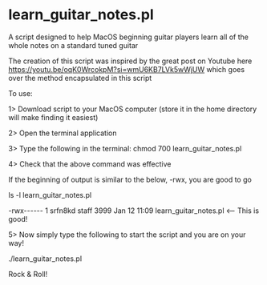 # learn_guitar_notes.pl

A script designed to help MacOS beginning guitar players learn all of the whole notes on a standard tuned guitar

The creation of this script was inspired by the great post on Youtube here https://youtu.be/oqK0WrcokpM?si=wmU6KB7LVk5wWjUW which goes over the method encapsulated in this script

To use:

1> Download script to your MacOS computer (store it in the home directory will make finding it easiest)

2> Open the terminal application

3> Type the following in the terminal: chmod 700 learn_guitar_notes.pl

4> Check that the above command was effective

   If the beginning of output is similar to the below, -rwx,  you are good to go
   
   ls -l learn_guitar_notes.pl 
   
   -rwx------  1 srfn8kd  staff  3999 Jan 12 11:09 learn_guitar_notes.pl  <-- This is good!

5> Now simply type the following to start the script and you are on your way!

   ./learn_guitar_notes.pl

Rock & Roll!

